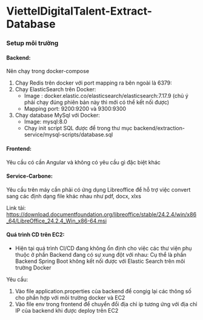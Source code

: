 # ViettelDigitalTalent-Extract-Database

### Setup môi trường

#### Backend:
Nên chạy trong docker-compose
1. Chạy Redis trên docker với port mapping ra bên ngoài là 6379:
2. Chạy ElasticSearch trên Docker:
   - Image : docker.elastic.co/elasticsearch/elasticsearch:7.17.9  (chủ ý phải chạy đúng phiên bản này thì mới có thể kết nối được)
   - Mapping port: 9200:9200 và 9300:9300
3. Chạy database MySql với Docker:
   - Image: mysql:8.0
   - Chạy init script SQL được để trong thư mục backend/extraction-service/mysql-scripts/database.sql
     
#### Frontend:
 Yêu cầu có cần Angular và không có yêu cầu gì đặc biệt khác
#### Service-Carbone:
Yêu cầu trên máy cần phải có ứng dụng  Libreoffice để hỗ trợ việc convert sang các định dạng file khác nhau như pdf, docx, xlxs

Link tải: https://download.documentfoundation.org/libreoffice/stable/24.2.4/win/x86_64/LibreOffice_24.2.4_Win_x86-64.msi

#### Quá trình CD trên EC2:
* Hiện tại quá trình CI/CD đang không ổn định cho việc các thư viện phụ thuộc ở phần Backend đang có sự xung đột với nhau: Cụ thể là phần Backend Spring Boot không kết nối được với Elastic Search trên môi trường Docker

 Yêu cầu:
  1. Vào file application.properties của backend để congig lại các thông số cho phần hợp với môi trường docker và EC2
  2. Vào file env trong frontend để chuyển đổi địa chỉ ip tương ứng với địa chỉ IP của backend khi được deploy trên EC2
